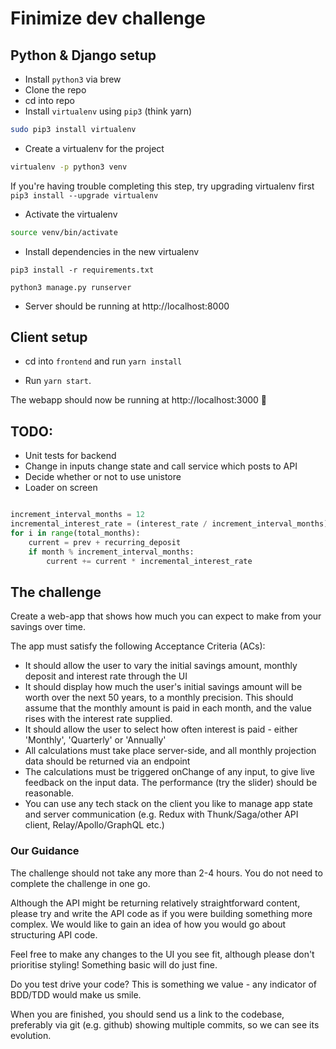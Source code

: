 # Finimize dev challenge

## Python & Django setup

* Install `python3` via brew
* Clone the repo
* cd into repo
* Install `virtualenv` using `pip3` (think yarn)

```sh
sudo pip3 install virtualenv
```

* Create a virtualenv for the project

```sh
virtualenv -p python3 venv
```

If you're having trouble completing this step, try upgrading virtualenv first `pip3 install --upgrade virtualenv`

* Activate the virtualenv

```sh
source venv/bin/activate
```

* Install dependencies in the new virtualenv

```
pip3 install -r requirements.txt
```

```
python3 manage.py runserver
```

* Server should be running at http://localhost:8000


 ## Client setup

 * cd into `frontend` and run `yarn install`

 * Run `yarn start`.

The webapp should now be running at http://localhost:3000 🚀

## TODO:
- Unit tests for backend
- Change in inputs change state and call service which posts to API
- Decide whether or not to use unistore
- Loader on screen


```python

increment_interval_months = 12
incremental_interest_rate = (interest_rate / increment_interval_months) + 1
for i in range(total_months):
	current = prev + recurring_deposit
	if month % increment_interval_months:
		current += current * incremental_interest_rate
```


## The challenge

Create a web-app that shows how much you can expect to make from your savings
over time.

The app must satisfy the following Acceptance Criteria (ACs):

* It should allow the user to vary the initial savings amount, monthly deposit and interest rate through the UI
* It should display how much the user's initial savings amount will be worth
  over the next 50 years, to a monthly precision. This should assume that the monthly amount is paid in each month, and the value rises with the interest rate supplied.
* It should allow the user to select how often interest is paid - either 'Monthly', 'Quarterly' or 'Annually'
* All calculations must take place server-side, and all monthly projection data should be returned via an endpoint
* The calculations must be triggered onChange of any input, to give live feedback on the input data. The performance (try the slider) should be reasonable.
* You can use any tech stack on the client you like to manage app state and server communication (e.g. Redux with Thunk/Saga/other API client, Relay/Apollo/GraphQL etc.)

### Our Guidance

The challenge should not take any more than 2-4 hours. You do not need to complete the challenge in one go.

Although the API might be returning relatively straightforward content, please try and write the API code as if you were building something more complex. We would like to gain an idea of how you would go about structuring API code.

Feel free to make any changes to the UI you see fit, although please don't prioritise styling! Something basic will do just fine.

Do you test drive your code? This is something we value - any indicator of BDD/TDD would make us smile.

When you are finished, you should send us a link to the codebase, preferably via git (e.g. github) showing multiple commits, so we can see its evolution.
